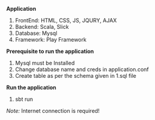 **Application**
1) FrontEnd: HTML, CSS, JS, JQURY, AJAX
2) Backend: Scala, Slick
3) Database: Mysql
4) Framework: Play Framework

**Prerequisite to run the application**
1) Mysql must be Installed
2) Change database name and creds in application.conf
3) Create table as per the schema given in 1.sql file


**Run the application**
1) sbt run


_Note:_ Internet connection is required!
